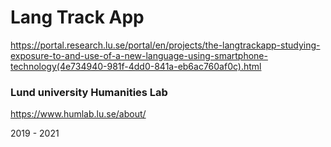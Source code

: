 # Lang Track App
https://portal.research.lu.se/portal/en/projects/the-langtrackapp-studying-exposure-to-and-use-of-a-new-language-using-smartphone-technology(4e734940-981f-4dd0-841a-eb6ac760af0c).html
### Lund university Humanities Lab
https://www.humlab.lu.se/about/

2019 - 2021

<!--
**HumlabLu/HumlabLu** is a ✨ _special_ ✨ repository because its `README.md` (this file) appears on your GitHub profile.

Here are some ideas to get you started:

- 🔭 I’m currently working on ...
- 🌱 I’m currently learning ...
- 👯 I’m looking to collaborate on ...
- 🤔 I’m looking for help with ...
- 💬 Ask me about ...
- 📫 How to reach me: ...
- 😄 Pronouns: ...
- ⚡ Fun fact: ...
-->
